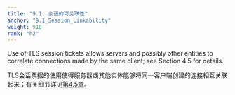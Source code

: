 ```yaml
---
title: "9.1. 会话的可关联性"
anchor: "9.1_Session_Linkability"
weight: 910
rank: "h2"
---
```


Use of TLS session tickets allows servers and possibly other entities to correlate connections made by the same client; see Section 4.5 for details.

TLS会话票据的使用使得服务器或其他实体能够将同一客户端创建的连接相互关联起来；有关细节详见[第4.5章]()。
